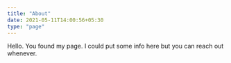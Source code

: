 ```yaml
---
title: "About"
date: 2021-05-11T14:00:56+05:30
type: "page"
---
```


Hello. You found my page. I could put some info here but you can reach out whenever.
